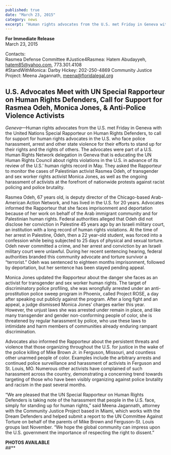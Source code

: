 ```yaml
---
published: true
date: "March 23, 2015"
category: news
excerpt: "Human rights advocates from the U.S. met Friday in Geneva with the United Nations Special Rapporteur on Human Rights Defenders, to call for support for human rights advocates in the U.S. who face police harassment, arrest and other state violence for their efforts to stand up for their rights and the rights of others."
---
```


**For Immediate Release**
<br>March 23, 2015    

Contacts:    
Rasmea Defense Committee #Justice4Rasmea: Hatem Abudayyeh, hatem85@yahoo.com, 773.301.4108      
#StandWithMonica: Darby Hickey: 202-250-4869
Community Justice Project: Meena Jagannath, meena@floridalegal.org
                                   
## U.S. Advocates Meet with UN Special Rapporteur on Human Rights Defenders, Call for Support for Rasmea Odeh, Monica Jones, & Anti-Police Violence Activists

_Geneva_—Human rights advocates from the U.S. met Friday in Geneva with the United Nations Special Rapporteur on Human Rights Defenders, to call for support for human rights advocates in the U.S. who face police harassment, arrest and other state violence for their efforts to stand up for their rights and the rights of others. The advocates were part of a U.S. Human Rights Network delegation in Geneva that is educating the UN Human Rights Council about rights violations in the U.S. in advance of its review of the U.S.’ human rights record in May. They asked the Rapporteur to monitor the cases of Palestinian activist Rasmea Odeh, of transgender and sex worker rights activist Monica Jones, as well as the ongoing harassment of activists at the forefront of nationwide protests against racist policing and police brutality.
 
Rasmea Odeh, 67 years old, is deputy director of the Chicago-based Arab-American Action Network, and has lived in the U.S. for 20 years. Advocates informed the Rapporteur that she faces imprisonment and deportation because of her work on behalf of the Arab immigrant community and for Palestinian human rights. Federal authorities alleged that Odeh did not disclose her conviction in Palestine 45 years ago by an Israeli military court, an institution with a long record of human rights violations. At the time of her arrest in Palestine, Odeh, then a 22 year-old student, was forced into a confession while being subjected to 25 days of physical and sexual torture. Odeh never committed a crime, and her arrest and conviction by an Israeli military court were unlawful. During her recent sentencing hearing, federal authorities branded this community advocate and torture survivor a “terrorist.” Odeh was sentenced to eighteen months imprisonment, followed by deportation, but her sentence has been stayed pending appeal.
 
Monica Jones updated the Rapporteur about the danger she faces as an activist for transgender and sex worker human rights. The target of discriminatory police profiling, she was wrongfully arrested under an anti-prostitution police sweep program in Phoenix, called Project ROSE, a day after speaking out publicly against the program. After a long fight and an appeal, a judge dismissed Monica Jones’ charges earlier this year. However, the unjust laws she was arrested under remain in place, and like many transgender and gender non-conforming people of color, she is threatened by regular harassment by police, who use these laws to intimidate and harm members of communities already enduring rampant discrimination.
 
Advocates also informed the Rapporteur about the persistent threats and violence that those organizing throughout the U.S. for justice in the wake of the police killing of Mike Brown Jr. in Ferguson, Missouri, and countless other unarmed people of color. Examples include the arbitrary arrests and continued police surveillance and harassment of activists in Ferguson and St. Louis, MO. Numerous other activists have complained of such harassment across the country, demonstrating a concerning trend towards targeting of those who have been visibly organizing against police brutality and racism in the past several months. 
 
“We are pleased that the UN Special Rapporteur on Human Rights Defenders is taking note of the harassment that people in the U.S. face, simply for standing up for human rights,” said Meena Jagannath, attorney with the Community Justice Project based in Miami, which works with the Dream Defenders and helped submit a report to the UN Committee Against Torture on behalf of the parents of Mike Brown and Ferguson-St. Louis groups last November. “We hope the global community can impress upon the U.S. government the importance of respecting the right to dissent.”
 
**PHOTOS AVAILABLE**
<br>##**